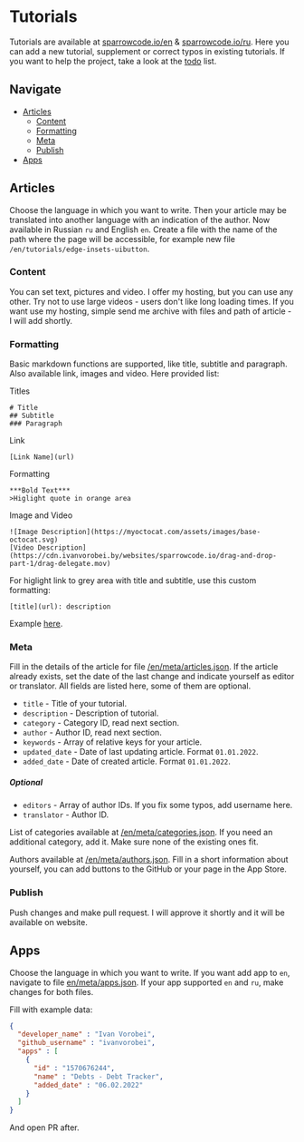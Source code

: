 # Tutorials

Tutorials are available at [sparrowcode.io/en](https://sparrowcode.io/en) & [sparrowcode.io/ru](https://sparrowcode.io).
Here you can add a new tutorial, supplement or correct typos in existing tutorials. If you want to help the project, take a look at the [todo](https://github.com/sparrowcode/tutorials/blob/main/TODO.md) list.

## Navigate

- [Articles](#articles)
  - [Content](#content)
  - [Formatting](#formatting)
  - [Meta](#meta)
  - [Publish](#publish)
- [Apps](#apps)

## Articles

Choose the language in which you want to write. Then your article may be translated into another language with an indication of the author. Now available in Russian `ru` and English `en`.
Create a file with the name of the path where the page will be accessible, for example new file `/en/tutorials/edge-insets-uibutton`.

### Content

You can set text, pictures and video. I offer my hosting, but you can use any other. Try not to use large videos - users don't like long loading times. If you want use my hosting, simple send me archive with files and path of article - I will add shortly.

### Formatting

Basic markdown functions are supported, like title, subtitle and paragraph. Also available link, images and video. Here provided list:

Titles

```
# Title
## Subtitle
### Paragraph
```

Link

```
[Link Name](url)
```

Formatting

```
***Bold Text***
>Higlight quote in orange area 
```

Image and Video
 
```
![Image Description](https://myoctocat.com/assets/images/base-octocat.svg)
[Video Description](https://cdn.ivanvorobei.by/websites/sparrowcode.io/drag-and-drop-part-1/drag-delegate.mov)
```

For higlight link to grey area with title and subtitle, use this custom formatting:
```
[title](url): description
```
Example [here](https://sparrowcode.io/resources-for-ios-developer).

### Meta

Fill in the details of the article for file [/en/meta/articles.json](/en/meta/articles.json). If the article already exists, set the date of the last change and indicate yourself as editor or translator. All fields are listed here, some of them are optional.

- `title` - Title of your tutorial.
- `description` - Description of tutorial.
- `category` - Category ID, read next section.
- `author` - Author ID, read next section.
- `keywords` - Array of relative keys for your article.
- `updated_date` - Date of last updating article. Format `01.01.2022`.
- `added_date` - Date of created article. Format `01.01.2022`.

##### Optional

- `editors` - Array of author IDs. If you fix some typos, add username here. 
- `translator` - Author ID.

List of categories available at [/en/meta/categories.json](/en/meta/categories.json). If you need an additional category, add it. Make sure none of the existing ones fit.

Authors available at [/en/meta/authors.json](/en/meta/authors.json). Fill in a short information about yourself, you can add buttons to the GitHub or your page in the App Store.

### Publish

Push changes and make pull request. I will approve it shortly and it will be available on website.

## Apps

Choose the language in which you want to write. If you want add app to `en`, navigate to file [en/meta/apps.json](en/meta/apps.json). If your app supported `en` and `ru`, make changes for both files.

Fill with example data: 

```json
{
  "developer_name" : "Ivan Vorobei",
  "github_username" : "ivanvorobei",
  "apps" : [
    {
      "id" : "1570676244",
      "name" : "Debts - Debt Tracker",
      "added_date" : "06.02.2022"
    }
  ]
}
```

And open PR after.
